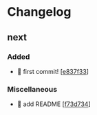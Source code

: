 # Changelog

<a name="next"></a>
## next

### Added

- 🎉 first commit! [[e837f33](https://github.com/harvey-woo/get-comments/commit/e837f33ce5a82c747547642ce9875594f7a9fd95)]

### Miscellaneous

- 📝 add README [[f73d734](https://github.com/harvey-woo/get-comments/commit/f73d7344e8505ff19938397d6270cf284a35eac7)]


